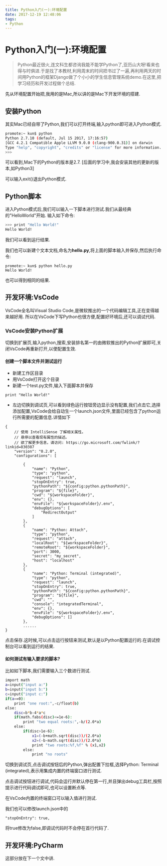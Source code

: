 ```yaml
---
title: Python入门(一):环境配置
date: 2017-12-19 12:48:06
tags:
- Python
---
```

# Python入门(一):环境配置
> Python最近很火,连文科生都咨询我能不能学Python了,亚历山大呀!看来也得与时俱进.于是找了本教材,利用周末的时间把书过了一遍,再利用两天的时间用Python的框架Django做了个小小的学生信息管理系统demo.在这里,把学习经历和开发过程做个总结.

先从环境配置开始把,我用的是Mac,所以讲的是Mac下开发环境的搭建.

## 安装Python
其实Mac已经自带了Python,我们可以打开终端,输入python即可进入Python模式.
``` bash
promote:~ kun$ python
Python 2.7.10 (default, Jul 15 2017, 17:16:57) 
[GCC 4.2.1 Compatible Apple LLVM 9.0.0 (clang-900.0.31)] on darwin
Type "help", "copyright", "credits" or "license" for more information.
>>>
```
可以看到,Mac下的Python的版本是2.7.
[后面的学习中,我会安装其他的更新的版本,如Python3]

可以输入exit()退出Python模式.

## Python脚本
进入Python模式后,我们可以输入一下脚本进行测试.我们从最经典的"HelloWorld"开始.
输入如下命令:
``` bash
>>> print "Hello World!"
Hello World!
```
我们可以看到运行结果.

我们也可以新建个文本文档,命名为**hello.py**,将上面的脚本输入并保存,然后执行命令:
```
promote:~ kun$ python hello.py 
Hello World!
```
也可以得到相同的结果.

## 开发环境:VsCode
VsCode全名叫Visual Studio Code,是微软推出的一个代码编辑工具,正在变得越来越好用.
所以在VsCode下写Python也很方便,配置好环境后,还可以调试代码.

### VsCode安装Python扩展
切换到扩展页,输入python,搜索,安装排名第一的由微软推出的Python扩展即可,关闭VsCode再重新打开,以使配置生效.

#### 创建一个脚本文件并测试运行
* 新建工作区目录
* 用VsCode打开这个目录
* 新建一个test.py文件,输入下面脚本并保存
```
print "Hello World!"
```
* 左边切换到调试页,可以看到绿色运行按钮旁边显示没有配置,我们点击它,选择添加配置,VsCode会给自动生一个launch.json文件,里面已经包含了python运行所需要的配置信息.详情如下
```
{
    // 使用 IntelliSense 了解相关属性。 
    // 悬停以查看现有属性的描述。
    // 欲了解更多信息，请访问: https://go.microsoft.com/fwlink/?linkid=830387
    "version": "0.2.0",
    "configurations": [
        
        {
            "name": "Python",
            "type": "python",
            "request": "launch",
            "stopOnEntry": true,
            "pythonPath": "${config:python.pythonPath}",
            "program": "${file}",
            "cwd": "${workspaceFolder}",
            "env": {},
            "envFile": "${workspaceFolder}/.env",
            "debugOptions": [
                "RedirectOutput"
            ]
        },
        {
            "name": "Python: Attach",
            "type": "python",
            "request": "attach",
            "localRoot": "${workspaceFolder}",
            "remoteRoot": "${workspaceFolder}",
            "port": 3000,
            "secret": "my_secret",
            "host": "localhost"
        },
        {
            "name": "Python: Terminal (integrated)",
            "type": "python",
            "request": "launch",
            "stopOnEntry": true,
            "pythonPath": "${config:python.pythonPath}",
            "program": "${file}",
            "cwd": "",
            "console": "integratedTerminal",
            "env": {},
            "envFile": "${workspaceFolder}/.env",
            "debugOptions": []
        },
        ......
}
```
点击保存.这时候,可以点击运行按钮来测试,默认是以Python配置运行的.在调试控制台可以看到运行的结果.

#### 如何测试有输入要求的脚本?
比如如下脚本,我们需要输入三个数进行测试.
``` bash
import math
a=input("input a:")
b=input("input b:")
c=input("input c:")
if(a==0):
    print "one root:",-c/float(b)
else:
    disc=b*b-4*a*c
    if(math.fabs(disc)<=1e-6):
        print "two equal roots:",-b/(2.0*a)
    else:
        if(disc>1e-6):
            x1=(-b+math.sqrt(disc))/(2.0*a)
            x2=(-b-math.sqrt(disc))/(2.0*a)
            print "two roots:%f,%f" % (x1,x2)
        else:
            print "no roots"
```
切换到调试页,点击调试按钮后的Python,弹出配置下拉框,选择Python: Terminal (integrated),表示用集成内置的终端窗口进行测试.

点击调试按钮进行调试,代码会运行并默认停在第一行,并且弹出debug工具栏,按照提示进行代码调试即可,也可以设置断点等.

在VsCode内置的终端窗口可以输入值进行测试.

我们也可以修改launch.json中的
```
"stopOnEntry": true,
```
将true修改为false,即调试代码时不会停在首行代码了.

## 开发环境:PyCharm
这部分放在下一个文中讲.


